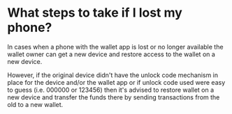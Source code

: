 # What steps to take if I lost my phone?

In cases when a phone with the wallet app is lost or no longer available the wallet owner can get a new device and restore access to the wallet on a new device.

However, if the original device didn't have the unlock code mechanism in place for the device and/or the wallet app or if unlock code used were easy to guess (i.e. 000000 or 123456) then it's advised to restore wallet on a new device and transfer the funds there by sending transactions from the old to a new wallet.







